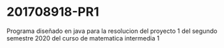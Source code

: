 # 201708918-PR1
Programa diseñado en java para la resolucion del proyecto 1 del segundo semestre 2020 del curso de matematica intermedia 1
